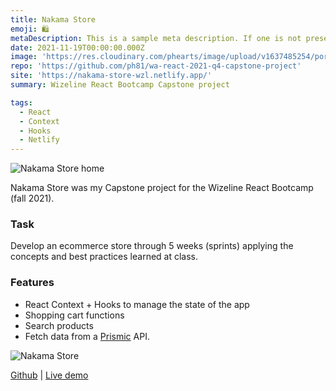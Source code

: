 ```yaml
---
title: Nakama Store
emoji: 🛍️
metaDescription: This is a sample meta description. If one is not present in your page/project's front matter, the default metadata.desciption will be used instead.
date: 2021-11-19T00:00:00.000Z
image: 'https://res.cloudinary.com/phearts/image/upload/v1637485254/portfolio/nakama1.jpg'
repo: 'https://github.com/ph81/wa-react-2021-q4-capstone-project'
site: 'https://nakama-store-wzl.netlify.app/'
summary: Wizeline React Bootcamp Capstone project

tags:
  - React
  - Context
  - Hooks
  - Netlify
---
```


![Nakama Store home](https://res.cloudinary.com/phearts/image/upload/v1637485254/portfolio/nakama1.jpg)

Nakama Store was my Capstone project for the Wizeline React Bootcamp (fall 2021).

### Task

Develop an ecommerce store through 5 weeks (sprints) applying the concepts and best practices learned at class.

### Features

* React Context + Hooks to manage the state of the app
* Shopping cart functions
* Search products
* Fetch data from a [Prismic](https://prismic.io/) API.

![Nakama Store](https://res.cloudinary.com/phearts/image/upload/v1637485254/portfolio/nakama2.jpg)

[Github](https://github.com/ph81/wa-react-2021-q4-capstone-project) | [Live demo](https://nakama-store-wzl.netlify.app/)
